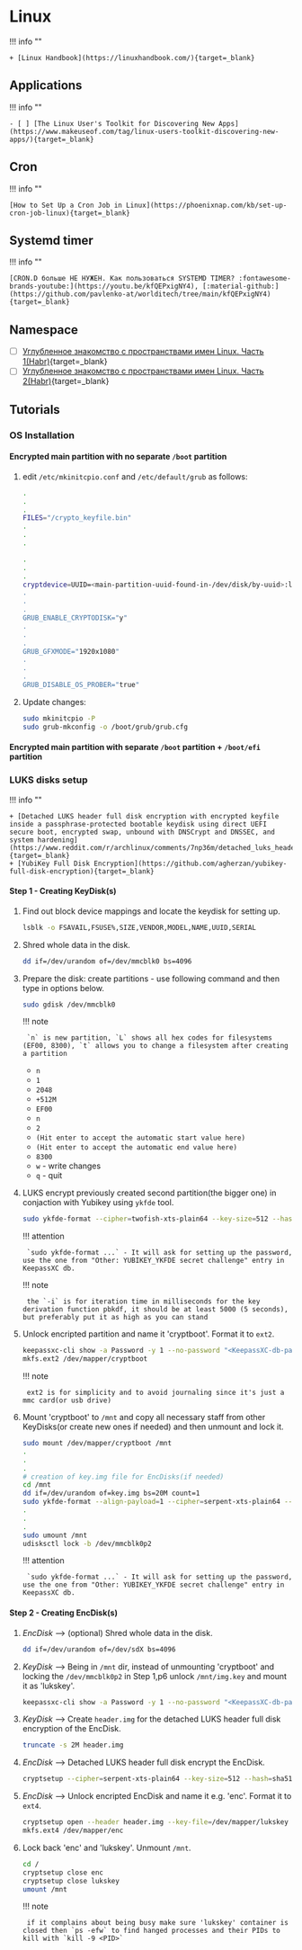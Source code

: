 # Linux

!!! info ""

    + [Linux Handbook](https://linuxhandbook.com/){target=_blank}

## Applications

!!! info ""

    - [ ] [The Linux User's Toolkit for Discovering New Apps](https://www.makeuseof.com/tag/linux-users-toolkit-discovering-new-apps/){target=_blank}

## Cron

!!! info ""

    [How to Set Up a Cron Job in Linux](https://phoenixnap.com/kb/set-up-cron-job-linux){target=_blank}

## Systemd timer

!!! info ""

    [CRON.D больше НЕ НУЖЕН. Как пользоваться SYSTEMD TIMER? :fontawesome-brands-youtube:](https://youtu.be/kfQEPxigNY4), [:material-github:](https://github.com/pavlenko-at/worlditech/tree/main/kfQEPxigNY4){target=_blank}

## Namespace

+ [ ] [Углубленное знакомство с пространствами имен Linux. Часть 1(Habr)](https://habr.com/ru/company/ruvds/blog/592057/){target=_blank}
+ [ ] [Углубленное знакомство с пространствами имен Linux. Часть 2(Habr)](https://habr.com/ru/company/ruvds/blog/593335/){target=_blank}

## Tutorials

### OS Installation

#### Encrypted main partition with no separate `/boot` partition

1. edit `/etc/mkinitcpio.conf` and `/etc/default/grub` as follows:

    ```bash title="/etc/mkinitcpio.conf"
    .
    .
    .
    FILES="/crypto_keyfile.bin"
    .
    .
    .
    ```

    ```bash title="/etc/default/grub"
    .
    .
    .
    cryptdevice=UUID=<main-partition-uuid-found-in-/dev/disk/by-uuid>:luks-<main-partition-uuid-found-in-/dev/disk/by-uuid> root=/dev/mapper/luks-<main-partition-uuid-found-in-/dev/disk/by-uuid> cryptkey=rootfs:/crypto_keyfile.bin loglevel=3 audit=0 nvme_load=yes"
    .
    .
    .
    GRUB_ENABLE_CRYPTODISK="y"
    .
    .
    .
    GRUB_GFXMODE="1920x1080"
    .
    .
    .
    GRUB_DISABLE_OS_PROBER="true"
    ```

2. Update changes:

    ```bash
    sudo mkinitcpio -P
    sudo grub-mkconfig -o /boot/grub/grub.cfg
    ```

#### Encrypted main partition with separate  `/boot` partition + `/boot/efi` partition

### LUKS disks setup

!!! info ""

    + [Detached LUKS header full disk encryption with encrypted keyfile inside a passphrase-protected bootable keydisk using direct UEFI secure boot, encrypted swap, unbound with DNSCrypt and DNSSEC, and system hardening](https://www.reddit.com/r/archlinux/comments/7np36m/detached_luks_header_full_disk_encryption_with/){target=_blank}
    + [YubiKey Full Disk Encryption](https://github.com/agherzan/yubikey-full-disk-encryption){target=_blank}

#### Step 1 - Creating KeyDisk(s)

1. Find out block device mappings and locate the keydisk for setting up.

    ```bash
    lsblk -o FSAVAIL,FSUSE%,SIZE,VENDOR,MODEL,NAME,UUID,SERIAL
    ```

2. Shred whole data in the disk.

    ```bash
    dd if=/dev/urandom of=/dev/mmcblk0 bs=4096
    ```

3. Prepare the disk: create partitions - use following command and then type in options below.

    ```bash
    sudo gdisk /dev/mmcblk0
    ```

    !!! note

        `n` is new partition, `L` shows all hex codes for filesystems (EF00, 8300), `t` allows you to change a filesystem after creating a partition

    + `n` <br/>
    + `1` <br/>
    + `2048` <br/>
    + `+512M` <br/>
    + `EF00` <br/>
    + `n` <br/>
    + `2` <br/>
    + `(Hit enter to accept the automatic start value here)` <br/>
    + `(Hit enter to accept the automatic end value here)` <br/>
    + `8300` <br/>
    + `w` - write changes <br/>
    + `q` - quit

4. LUKS encrypt previously created second partition(the bigger one) in conjaction with Yubikey using `ykfde` tool.

    ```bash
    sudo ykfde-format --cipher=twofish-xts-plain64 --key-size=512 --hash=sha512 -i 30000 /dev/mmcblk0p2
    ```

    !!! attention

        `sudo ykfde-format ...` - It will ask for setting up the password, use the one from "Other: YUBIKEY_YKFDE secret challenge" entry in KeepassXC db.

    !!! note

        the `-i` is for iteration time in milliseconds for the key derivation function pbkdf, it should be at least 5000 (5 seconds), but preferably put it as high as you can stand

5. Unlock encripted partition and name it 'cryptboot'. Format it to `ext2`.

    ```bash
    keepassxc-cli show -a Password -y 1 --no-password "<KeepassXC-db-path>" "Other: YUBIKEY_YKFDE secret challenge" | sudo ykfde-open -d /dev/mmcblk0p2 -n cryptboot
    mkfs.ext2 /dev/mapper/cryptboot
    ```

    !!! note

        ext2 is for simplicity and to avoid journaling since it's just a mmc card(or usb drive)

6. Mount 'cryptboot' to  `/mnt` and copy all necessary staff from other KeyDisks(or create new ones if needed) and then unmount and lock it.

    ```bash
    sudo mount /dev/mapper/cryptboot /mnt
    .
    .
    .
    # creation of key.img file for EncDisks(if needed)
    cd /mnt
    dd if=/dev/urandom of=key.img bs=20M count=1
    sudo ykfde-format --align-payload=1 --cipher=serpent-xts-plain64 --key-size=512 --hash=sha512 -i 30000 key.img
    .
    .
    .
    sudo umount /mnt
    udisksctl lock -b /dev/mmcblk0p2
    ```

    !!! attention

        `sudo ykfde-format ...` - It will ask for setting up the password, use the one from "Other: YUBIKEY_YKFDE secret challenge" entry in KeepassXC db.

#### Step 2 - Creating EncDisk(s)

1. *EncDisk* --> (optional) Shred whole data in the disk.

    ```bash
    dd if=/dev/urandom of=/dev/sdX bs=4096
    ```

2. *KeyDisk* --> Being in `/mnt` dir, instead of unmounting 'cryptboot' and locking the `/dev/mmcblk0p2` in Step 1,p6 unlock `/mnt/img.key` and mount it as 'lukskey'.

    ```bash
    keepassxc-cli show -a Password -y 1 --no-password "<KeepassXC-db-path>" "Other: YUBIKEY_YKFDE secret challenge" | sudo ykfde-open -d /mnt/key.img -n lukskey
    ```

3. *KeyDisk* --> Create `header.img` for the detached LUKS header full disk encryption of the EncDisk.

    ```bash
    truncate -s 2M header.img
    ```

4. *EncDisk* --> Detached LUKS header full disk encrypt the EncDisk.

    ```bash
    cryptsetup --cipher=serpent-xts-plain64 --key-size=512 --hash=sha512 --key-file=/dev/mapper/lukskey --keyfile-offset=0 --keyfile-size=8192 -i 30000 luksFormat /dev/sdX --align-payload 4096 --header header.img
    ```

5. *EncDisk* --> Unlock encripted EncDisk and name it e.g. 'enc'. Format it to `ext4`.

    ```bash
    cryptsetup open --header header.img --key-file=/dev/mapper/lukskey --keyfile-offset=0 --keyfile-size=8192 /dev/sdX enc
    mkfs.ext4 /dev/mapper/enc
    ```

6. Lock back 'enc' and 'lukskey'. Unmount `/mnt`.

    ```bash
    cd /
    cryptsetup close enc
    cryptsetup close lukskey
    umount /mnt
    ```

    !!! note

        if it complains about being busy make sure 'lukskey' container is closed then `ps -efw` to find hanged processes and their PIDs to kill with `kill -9 <PID>`
